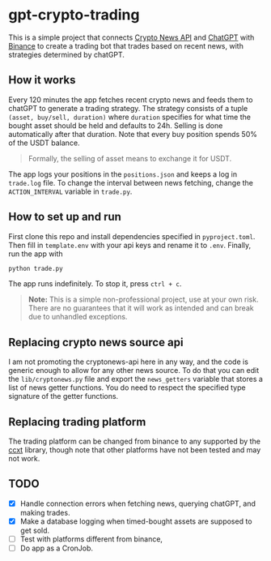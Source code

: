 # gpt-crypto-trading

This is a simple project that connects [Crypto News API](https://cryptonews-api.com/) and [ChatGPT](https://openai.com/blog/chatgpt) with [Binance](https://www.binance.com/en) to create a trading bot that trades based on recent news, with strategies determined by chatGPT.

## How it works

Every 120 minutes the app fetches recent crypto news and feeds them to chatGPT to generate a trading strategy. The strategy consists of a tuple `(asset, buy/sell, duration)` where `duration` specifies for what time the bought asset should be held and defaults to 24h. Selling is done automatically after that duration. Note that every buy position spends 50% of the USDT balance.

> Formally, the selling of asset means to exchange it for USDT.

The app logs your positions in the `positions.json` and keeps a log in `trade.log` file. To change the interval between news fetching, change the `ACTION_INTERVAL` variable in `trade.py`.

## How to set up and run

First clone this repo and install dependencies specified in `pyproject.toml`. Then fill in `template.env` with your api keys and rename it to `.env`. Finally, run the app with

```python
python trade.py
```

The app runs indefinitely. To stop it, press `ctrl + c`.

> **Note:**
> This is a simple non-professional project, use at your own risk. There are no guarantees that it will work as intended and can break due to unhandled exceptions.

## Replacing crypto news source api

I am not promoting the cryptonews-api here in any way, and the code is generic enough to allow for any other news source. To do that you can edit the `lib/cryptonews.py` file and export the `news_getters` variable that stores a list of news getter functions. You do need to respect the specified type signature of the getter functions.

## Replacing trading platform

The trading platform can be changed from binance to any supported by the [ccxt](https://github.com/ccxt/ccxt) library, though note that other platforms have not been tested and may not work.

## TODO
- [x] Handle connection errors when fetching news, querying chatGPT, and making trades.
- [x] Make a database logging when timed-bought assets are supposed to get sold.
- [ ] Test with platforms different from binance,
- [ ] Do app as a CronJob.